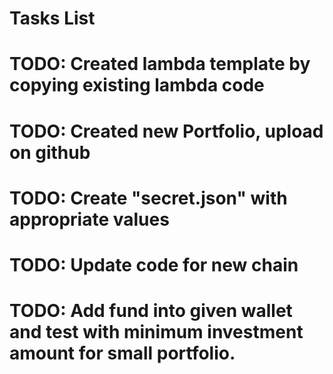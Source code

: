 # Tasks List

# TODO: Created lambda template by copying existing lambda code
# TODO: Created new Portfolio, upload on github
# TODO: Create "secret.json" with appropriate values
# TODO: Update code for new chain 
# TODO: Add fund into given wallet and test with minimum investment amount for small portfolio.


